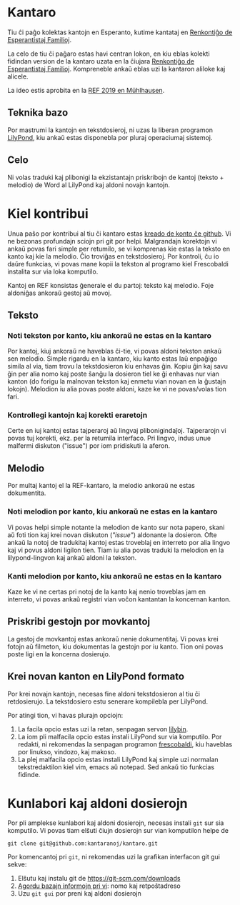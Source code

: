 # Kantaro

Tiu ĉi paĝo kolektas kantojn en Esperanto, kutime kantataj en [Renkontiĝo de Esperantistaj Familioj](https://familioj.miraheze.org/wiki/REF).

La celo de tiu ĉi paĝaro estas havi centran lokon, en kiu eblas kolekti fidindan version de la kantaro uzata en la ĉiujara [Renkontiĝo de Esperantistaj Familioj](https://eo.wikipedia.org/wiki/Renkonti%C4%9Do_de_Esperantistaj_Familioj). Kompreneble ankaŭ eblas uzi la kantaron aliloke kaj alicele.

La ideo estis aprobita en la  [REF 2019 en Mühlhausen](https://familioj.miraheze.org/wiki/REF_2019).

## Teknika bazo

Por mastrumi la kantojn en tekstdosieroj, ni uzas la liberan programon [LilyPond](http://lilypond.org/), kiu ankaŭ estas disponebla por pluraj operaciumaj sistemoj.

## Celo

Ni volas traduki kaj plibonigi la ekzistantajn priskribojn de kantoj (teksto + melodio) de Word al LilyPond kaj aldoni novajn kantojn.

# Kiel kontribui

Unua paŝo por kontribui al tiu ĉi kantaro estas [kreado de konto ĉe github](https://github.com/join). Vi ne bezonas profundajn sciojn pri git por helpi. Malgrandajn korektojn vi ankaŭ povas fari simple per retumilo, se vi komprenas kie estas la teksto en kanto kaj kie la melodio. Ĉio troviĝas en tekstdosieroj. Por kontroli, ĉu io daŭre funkcias, vi povas mane kopii la tekston al programo kiel Frescobaldi instalita sur via loka komputilo.

Kantoj en REF konsistas ĝenerale el du partoj: teksto kaj melodio. Foje aldoniĝas ankoraŭ gestoj aŭ movoj.

## Teksto

### Noti tekston por kanto, kiu ankoraŭ ne estas en la kantaro

Por kantoj, kiuj ankoraŭ ne haveblas ĉi-tie, vi povas aldoni tekston ankaŭ sen melodio. Simple rigardu en la kantaro, kiu kanto estas laŭ enpaĝigo simila al via, tiam trovu la tekstdosieron kiu enhavas ĝin. Kopiu ĝin kaj savu ĝin per alia nomo kaj poste ŝanĝu la dosieron tiel ke ĝi enhavas nur vian kanton (do forigu la malnovan tekston kaj enmetu vian novan en la ĝustajn lokojn). Melodion iu alia povas poste aldoni, kaze ke vi ne povas/volas tion fari.

### Kontrollegi kantojn kaj korekti eraretojn

Certe en iuj kantoj estas tajperaroj aŭ lingvaj plibonigindaĵoj. Tajperarojn vi povas tuj korekti, ekz. per la retumila interfaco. Pri lingvo, indus unue malfermi diskuton ("issue") por iom pridiskuti la aferon.

## Melodio

Por multaj kantoj el la REF-kantaro, la melodio ankoraŭ ne estas dokumentita.

### Noti melodion por kanto, kiu ankoraŭ ne estas en la kantaro

 Vi povas helpi simple notante la melodion de kanto sur nota papero, skani aŭ foti tion kaj krei novan diskuton (*"issue"*) aldonante la dosieron. Ofte ankaŭ la notoj de tradukitaj kantoj estas troveblaj en interreto por alia lingvo kaj vi povus aldoni ligilon tien. Tiam iu alia povas traduki la melodion en la lilypond-lingvon kaj ankaŭ aldoni la tekston.


### Kanti melodion por kanto, kiu ankoraŭ ne estas en la kantaro

Kaze ke vi ne certas pri notoj de la kanto kaj nenio troveblas jam en interreto, vi povas ankaŭ registri vian voĉon kantantan la koncernan kanton.

## Priskribi gestojn por movkantoj

La gestoj de movkantoj estas ankoraŭ nenie dokumentitaj. Vi povas krei fotojn aŭ filmeton, kiu dokumentas la gestojn por iu kanto. Tion oni povas poste ligi en la koncerna dosierujo. 

## Krei novan kanton en LilyPond formato

Por krei novajn kantojn, necesas fine aldoni tekstdosieron al tiu ĉi retdosierujo. La tekstdosiero estu senerare kompilebla per LilyPond. 

Por atingi tion, vi havas plurajn opciojn:

1. La facila opcio estas uzi la retan, senpagan servon [lilybin](http://lilybin.com/). 
2. La iom pli malfacila opcio estas instali LilyPond sur via komputilo. Por redakti, ni rekomendas la senpagan programon [frescobaldi](http://frescobaldi.org/), kiu haveblas por linukso, vindozo, kaj makoso.
3. La plej malfacila opcio estas instali LilyPond kaj simple uzi normalan tekstredaktilon kiel vim, emacs aŭ notepad. Sed ankaŭ tio funkcias fidinde.

# Kunlabori kaj aldoni dosierojn

Por pli amplekse kunlabori kaj aldoni dosierojn, necesas instali `git` sur sia komputilo. Vi povas tiam elŝuti ĉiujn dosierojn sur vian komputilon helpe de 

    git clone git@github.com:kantaranoj/kantaro.git

Por komencantoj pri `git`, ni rekomendas uzi la grafikan interfacon git gui sekve:

1. Elŝutu kaj instalu git de https://git-scm.com/downloads
2. [Agordu bazajn informojn pri vi](https://git-scm.com/book/en/v2/Getting-Started-First-Time-Git-Setup): nomo kaj retpoŝtadreso
3. Uzu `git gui` por preni kaj aldoni dosierojn
